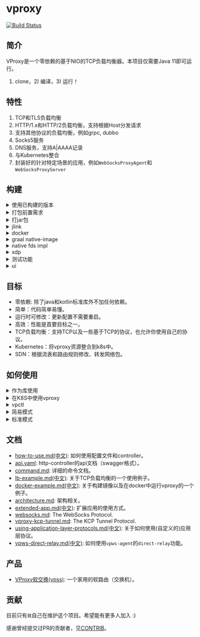# vproxy

[![Build Status](https://github.com/wkgcass/vproxy/actions/workflows/ci.yaml/badge.svg?branch=dev)](https://github.com/wkgcass/vproxy/actions/workflows/ci.yaml)

## 简介

VProxy是一个零依赖的基于NIO的TCP负载均衡器。本项目仅需要Java 11即可运行。

1) clone，2) 编译，3) 运行！

## 特性

1. TCP和TLS负载均衡
2. HTTP/1.x和HTTP/2负载均衡，支持根据Host分发请求
3. 支持其他协议的负载均衡，例如grpc, dubbo
4. Socks5服务
5. DNS服务，支持A|AAAA记录
6. 与Kubernetes整合
7. 封装好的针对特定场景的应用，例如`WebSocksProxyAgent`和`WebSocksProxyServer`

## 构建

<details><summary>使用已构建的版本</summary>

<br>

查看 [release page](https://github.com/wkgcass/vproxy/releases).

#### For linux

使用release页面中最新的`vproxy-linux`二进制文件。

或者

使用`jlink`打包的运行时文件：点[这里](https://github.com/wkgcass/vproxy/releases/download/1.0.0-BETA-12/vproxy-runtime-linux.tar.gz)下载。

#### For macos

使用release页面中最新的`vproxy-macos`二进制文件。

#### For windows

Java运行时可以从[这里](https://adoptium.net/releases.html?variant=openjdk17&jvmVariant=hotspot)下载。

#### For musl

使用`jlink`打包的运行时文件：点[这里](https://github.com/wkgcass/vproxy/releases/download/1.0.0-BETA-12/vproxy-runtime-musl.tar.gz)下载。

</details>

<details><summary>打包前置需求</summary>

需要一个java-agent，用作gradle的一个patch。  
在编译前，复制`misc/modify-gradle-compiler-args-agent.jar`到`~/.gradle/`目录即可。

</details>

<details><summary>打jar包</summary>

<br>

```
./gradlew clean jar
java -jar build/libs/vproxy.jar -Deploy=HelloWorld
```

</details>

<details><summary>jlink</summary>

<br>

```
make jlink
./build/image/bin/vproxy -Deploy=HelloWorld
```

</details>

<details><summary>docker</summary>

<br>

```
# make docker
docker run -it --rm vproxyio/vproxy -Deploy=HelloWorld
```

</details>

<details><summary>graal native-image</summary>

<br>

```
make image
./vproxy -Deploy=HelloWorld
```

</details>

<details><summary>native fds impl</summary>

<br>

仅支持macos(bsd)/linux。

```
make vfdposix
java -Dvfd=posix -Djava.library.path=./base/src/main/c -jar build/libs/vproxy.jar -Deploy=HelloWorld
```

此外，Windows有一个特别版本用于支持Tap设备：`-Dvfd=windows`，但是普通fd和事件循环依旧是jdk selector channel.

```
make vfdwindows
java -Dvfd=windows -Djava.library.path=./base/src/main/c -jar build/libs/vproxy.jar -Deploy=HelloWorld
```

Windows TAP依赖OpenVPN TAP Driver。MacOS TAP依赖tuntaposx。

MacOS TUN、Linux TAP和TUN均无特殊依赖。

</details>

<details><summary>xdp</summary>

<br>

推荐使用5.10（或者至少5.4）内核来启用switch模块的xdp支持。  
如果使用比较低的版本，则无法在不同xdp网口之间共享umem。

要编译xdp，你需要这些软件包：`apt-get install -y linux-headers-$(uname -r) build-essential libelf-dev clang llvm`，然后执行：

```
make vpxdp
```

在非Linux平台下，可在容器中编译：

```
make vpxdp-linux
```

</details>

<details><summary>测试功能</summary>

<br>

执行测试用例:

```
./gradlew runTest
```

在docker中执行测试用例：

```
make dockertest
```

测试vswitch, docker network plugin, vpctl, k8s controller:

```shell
# 需要事先安装virtualbox

cd ./misc/auto-setup/
./auto-setup.sh
./auto-verify.sh
```

</details>

<details><summary>ui</summary>

<br>

vproxy提供了一些ui工具

```shell
./gradlew ui:jar
java -cp ./ui/build/libs/vproxy-ui.jar $mainClassName
```

目前可用的ui工具:

1. `io.vproxy.ui.calculator.CalculatorMain`: IPv4网段计算器

</details>

## 目标

* 零依赖: 除了java和kotlin标准库外不加任何依赖。
* 简单：代码简单易懂。
* 运行时可修改：更新配置不需要重启。
* 高效：性能是首要目标之一。
* TCP负载均衡：支持TCP以及一些基于TCP的协议，也允许你使用自己的协议。
* Kubernetes：将vproxy资源整合到k8s中。
* SDN：根据流表和路由规则修改、转发网络包。

## 如何使用

<details><summary>作为库使用</summary>

<br>

**gradle**

```groovy
implementation group: 'io.vproxy', name: 'vproxy-adaptor-netty', version: '1.0.0-BETA-12'
// 可用的artifact有：dep, base, adaptor-netty, adaptor-vertx
```

**maven**

```xml
<dependency>
    <groupId>io.vproxy</groupId>
    <artifactId>adaptor-netty</artifactId>
    <version>1.0.0-BETA-12</version>
</dependency>
<!-- 可用的artifact有：dep, base, adaptor-netty, adaptor-vertx -->
```

**module-info.java**

```java
requires io.vproxy.dep;
requires io.vproxy.base;
requires io.vproxy.adaptor.netty;
requires io.vproxy.adaptor.vertx;
```

**netty**

```java
var acceptelg = new VProxyEventLoopGroup();
var elg = new VProxyEventLoopGroup(4);
var bootstrap = new ServerBootstrap();
bootstrap
    .channel(VProxyInetServerSocketChannel.class)
    .childHandler(new ChannelInitializer<>() {
        @Override
        protected void initChannel(Channel ch) {
            ChannelPipeline p = ch.pipeline();
            p.addLast(new HttpServerCodec());
            p.addLast(new HttpHelloWorldServerHandler());
        }
    });
bootstrap.group(acceptelg, elg);
bootstrap.bind(hostname, port).sync();
```

</details>

<details><summary>在K8S中使用vproxy</summary>

<br>

添加crd并启动vproxy和controller

```
kubectl apply -f https://github.com/vproxy-tools/vpctl/blob/master/misc/crd.yaml
kubectl apply -f https://github.com/vproxy-tools/vpctl/blob/master/misc/k8s-vproxy.yaml
```

启动示例应用

```
kubectl apply -f https://github.com/vproxy-tools/vpctl/blob/master/misc/cr-example.yaml
```

详细信息可见[这里](https://github.com/vproxy-tools/vpctl/blob/master/README.md)

</details>

<details><summary>vpctl</summary>

<br>

我们提供一个命令行客户端应用，来帮助你操作vproxy实例。你可以参考[vpctl的仓库](https://github.com/vproxy-tools/vpctl)以获取更多信息。

该工具经过完整的测试，并且非常简单易用。该工具的仓库里提供了一些例子供参考。

</details>

<details><summary>简易模式</summary>

<br>

你可以用一行命令启动一个简单的负载均衡:

```
java -Deploy=Simple -jar vproxy.jar \  
                bind {port} \
                backend {host1:port1,host2:port2} \
                [ssl {path of cert1,cert2} {path of key}] \
                [protocol {...}] \
```

可以输入`help`检查参数列表。

</details>

<details><summary>标准模式</summary>

<br>

使用`help`查看启动参数。

在启动vproxy后，你可以输入`System:`来运行系统指令，你可以创建`http-controller`和`resp-controller`。后续则可以使用`curl`或者`redis-cli`来操作该vproxy实例。当然你也可以直接通过标准输入(stdin)来操作vproxy实例。

查看[command.md](https://github.com/wkgcass/vproxy/blob/master/doc/command.md)和[api文档](https://github.com/wkgcass/vproxy/blob/master/doc/api.yaml)以获取更多信息。

</details>

## 文档

* [how-to-use.md(中文)](https://github.com/wkgcass/vproxy/blob/master/doc_zh/how-to-use.md): 如何使用配置文件和controller。
* [api.yaml](https://github.com/wkgcass/vproxy/blob/dev/doc/api.yaml): http-controller的api文档（swagger格式）。
* [command.md](https://github.com/wkgcass/vproxy/blob/master/doc/command.md): 详细的命令文档。
* [lb-example.md(中文)](https://github.com/wkgcass/vproxy/blob/master/doc_zh/lb-example.md): 关于TCP负载均衡的一个使用例子。
* [docker-example.md(中文)](https://github.com/wkgcass/vproxy/blob/master/doc_zh/docker-example.md): 关于构建镜像以及在docker中运行vproxy的一个例子。
* [architecture.md](https://github.com/wkgcass/vproxy/blob/master/doc/architecture.md): 架构相关。
* [extended-app.md(中文)](https://github.com/wkgcass/vproxy/blob/master/doc_zh/extended-app.md): 扩展应用的使用方式。
* [websocks.md](https://github.com/wkgcass/vproxy/blob/master/doc/websocks.md): The WebSocks Protocol.
* [vproxy-kcp-tunnel.md](https://github.com/wkgcass/vproxy/blob/master/doc/vproxy-kcp-tunnel.md): The KCP Tunnel Protocol.
* [using-application-layer-protocols.md(中文)](https://github.com/wkgcass/vproxy/blob/master/doc_zh/using-application-layer-protocols.md): 关于如何使用(自定义的)应用层协议。
* [vpws-direct-relay.md(中文)](https://github.com/wkgcass/vproxy/blob/master/doc_zh/vpws-direct-relay.md): 如何使用`vpws-agent`的`direct-relay`功能。

## 产品

* [VProxy软交换(vpss)](https://github.com/vproxy-tools/vpss): 一个家用的软路由（交换机）。

## 贡献

目前只有`我`自己在维护这个项目。希望能有更多人加入 :)

感谢曾经提交过PR的贡献者，见[CONTRIB](https://github.com/wkgcass/vproxy/blob/master/CONTRIB.md)。
